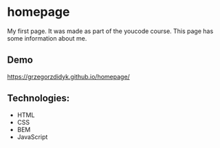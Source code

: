 # homepage

My first page. It was made as part of the youcode course. This page has some information about me.

## Demo

https://grzegorzdidyk.github.io/homepage/

## Technologies:

 - HTML
 - CSS
 - BEM
 - JavaScript  
